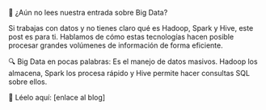 📢 ¿Aún no lees nuestra entrada sobre Big Data?

Si trabajas con datos y no tienes claro qué es Hadoop, Spark y Hive, este post es para ti. Hablamos de cómo estas tecnologías hacen posible procesar grandes volúmenes de información de forma eficiente.

🔍 Big Data en pocas palabras:
Es el manejo de datos masivos. Hadoop los almacena, Spark los procesa rápido y Hive permite hacer consultas SQL sobre ellos.

🔗 Léelo aquí: [enlace al blog]

